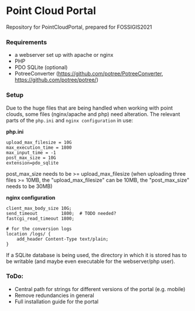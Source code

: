 # Point Cloud Portal

Repository for PointCloudPortal, prepared for FOSSIGIS2021



### Requirements

* a webserver set up with apache or nginx
* PHP 
* PDO SQLite (optional)
* PotreeConverter (https://github.com/potree/PotreeConverter, https://github.com/potree/potree/)



### Setup

Due to the huge files that are being handled when working with point clouds, some files (nginx/apache and php) need alteration. The relevant parts of the `php.ini` and `nginx configuration` in use:

**php.ini**

```plaintext
upload_max_filesize = 10G
max_execution_time = 1800
max_input_time = -1
post_max_size = 10G
extension=pdo_sqlite
```

post_max_size needs to be >= upload_max_filesize (when uploading three files >= 10MB, the "upload_max_filesize" can be 10MB, the "post_max_size" needs to be 30MB)

**nginx configuration**

```plaintext
client_max_body_size 10G;
send_timeout         1800;  # TODO needed?
fastcgi_read_timeout 1800;

# for the conversion logs
location /logs/ {
    add_header Content-Type text/plain;
}
```

If a SQLite database is being used, the directory in which it is stored has to be writable (and maybe even executable for the webserver/php user).

### ToDo:
* Central path for strings for different versions of the portal (e.g. mobile)
* Remove redundancies in general
* Full installation guide for the portal
